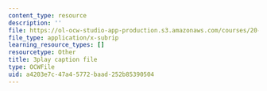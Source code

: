 ```yaml
---
content_type: resource
description: ''
file: https://ol-ocw-studio-app-production.s3.amazonaws.com/courses/20-219-becoming-the-next-bill-nye-writing-and-hosting-the-educational-show-january-iap-2015/a4203e7c47a45772baad252b85390504_7wgEJBFx8Qk.vtt
file_type: application/x-subrip
learning_resource_types: []
resourcetype: Other
title: 3play caption file
type: OCWFile
uid: a4203e7c-47a4-5772-baad-252b85390504
---
```

